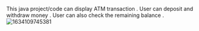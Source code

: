 This java project/code can display ATM transaction . User can deposit and withdraw money . User can also check the remaining balance .
![1634109745381](https://user-images.githubusercontent.com/91950357/137086395-14f62603-ae65-4d13-914e-afd5e8f12d87.jpg)
